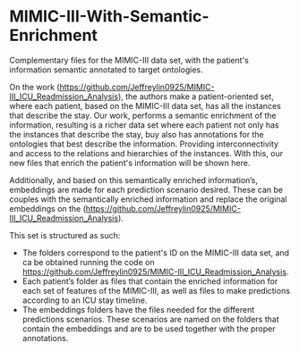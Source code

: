 # MIMIC-III-With-Semantic-Enrichment
Complementary files for the MIMIC-III data set, with the patient's information semantic annotated to target ontologies.

On the work (https://github.com/Jeffreylin0925/MIMIC-III_ICU_Readmission_Analysis), the authors make a patient-oriented set, where each patient, based on the MIMIC-III data set, has all the instances that describe the stay. Our work, performs a semantic enrichment of the information, resulting is a richer data set where each patient not only has the instances that describe the stay, buy also has annotations for the ontologies that best describe the information. Providing interconnectivity and access to the relations and hierarchies of the instances. With this, our new files that enrich the patient's information will be shown here. 

Additionally, and based on this semantically enriched information’s, embeddings are made for each prediction scenario desired. These can be couples with the semantically enriched information and replace the original embeddings on the (https://github.com/Jeffreylin0925/MIMIC-III_ICU_Readmission_Analysis).

This set is structured as such:
  - The folders correspond to the patient's ID on the MIMIC-III data set, and ca be obtained running the code on https://github.com/Jeffreylin0925/MIMIC-III_ICU_Readmission_Analysis.
  - Each patient’s folder as files that contain the enriched information for each set of features of the MIMIC-III, as well as files to make predictions according to an ICU stay timeline.
  - The embeddings folders have the files needed for the different predictions scenarios. These scenarios are named on the folders that contain the embeddings and are to be used together with the proper annotations.



